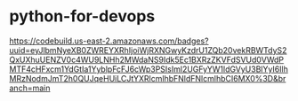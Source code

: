 # python-for-devops

https://codebuild.us-east-2.amazonaws.com/badges?uuid=eyJlbmNyeXB0ZWREYXRhIjoiWjRXNGwyKzdrU1ZQb20vekRBWTdyS2QxUXhuUENZV0c4WU9LNHh2MWdaNS9Idk5Ec1BXRzZKVFdSVUd0VWdPMTF4cHFxcm1YdGtIa1YyblpFcFJ6cWp3PSIsIml2UGFyYW1ldGVyU3BlYyI6IlhMRzNodmJmT2h0QUJqeHUiLCJtYXRlcmlhbFNldFNlcmlhbCI6MX0%3D&branch=main
